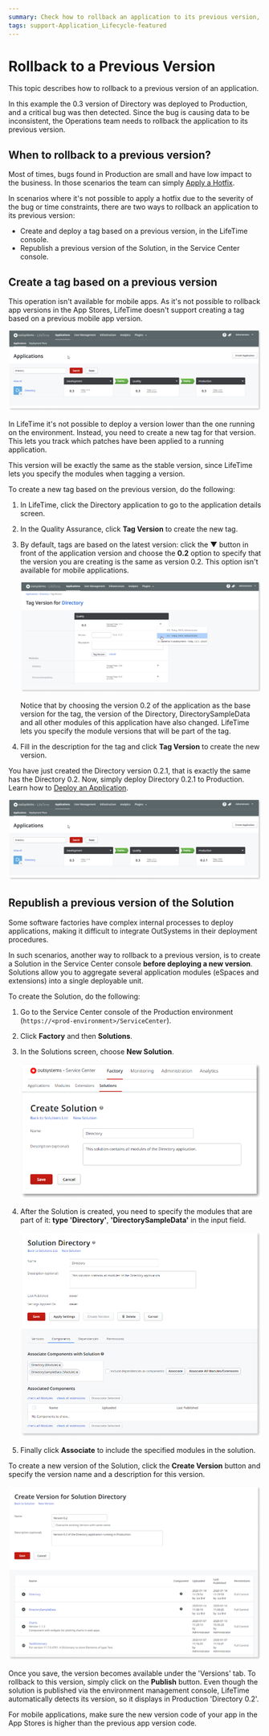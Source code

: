 ```yaml
---
summary: Check how to rollback an application to its previous version, in case a critical bug is detected.
tags: support-Application_Lifecycle-featured
---
```


# Rollback to a Previous Version

This topic describes how to rollback to a previous version of an application.

In this example the 0.3 version of Directory was deployed to Production, and a critical bug was then detected. Since the bug is causing data to be inconsistent, the Operations team needs to rollback the application to its previous version.

## When to rollback to a previous version?

Most of times, bugs found in Production are small and have low impact to the business. In those scenarios the team can simply [Apply a Hotfix](<apply-a-hotfix.md>).

In scenarios where it's not possible to apply a hotfix due to the severity of the bug or time constraints, there are two ways to rollback an application to its previous version:

* Create and deploy a tag based on a previous version, in the LifeTime console.
* Republish a previous version of the Solution, in the Service Center console.

## Create a tag based on a previous version

<div class="info" markdown="1">

This operation isn't available for mobile apps. As it's not possible to rollback app versions in the App Stores, LifeTime doesn't support creating a tag based on a previous mobile app version.

</div>

![](images/rollback-to-a-previous-version-1.png)

In LifeTime it's not possible to deploy a version lower than the one running on the environment. Instead, you need to create a new tag for that version. This lets you track which patches have been applied to a running application.

This version will be exactly the same as the stable version, since LifeTime lets you specify the modules when tagging a version.

To create a new tag based on the previous version, do the following:

1. In LifeTime, click the Directory application to go to the application details screen.

1. In the Quality Assurance, click **Tag Version** to create the new tag.

1. By default, tags are based on the latest version: click the ▼ button in front of the application version and choose the **0.2** option to specify that the version you are creating is the same as version 0.2. This option isn't available for mobile applications.

    ![](images/rollback-to-a-previous-version-2.png)

    Notice that by choosing the version 0.2 of the application as the base version for the tag, the version of the Directory, DirectorySampleData and all other modules of this application have also changed. LifeTime lets you specify the module versions that will be part of the tag.

1. Fill in the description for the tag and click **Tag Version** to create the new version.

You have just created the Directory version 0.2.1, that is exactly the same has the Directory 0.2. Now, simply deploy Directory 0.2.1 to Production. Learn how to [Deploy an Application](<deploy-an-application.md>).

![](images/rollback-to-a-previous-version-3.png)

## Republish a previous version of the Solution

Some software factories have complex internal processes to deploy applications, making it difficult to integrate OutSystems in their deployment procedures.

In such scenarios, another way to rollback to a previous version, is to create a Solution in the Service Center console **before deploying a new version**. Solutions allow you to aggregate several application modules (eSpaces and extensions) into a single deployable unit.

To create the Solution, do the following:

1. Go to the Service Center console of the Production environment (`https://<prod-environment>/ServiceCenter`).

1. Click **Factory** and then **Solutions**.

1. In the Solutions screen, choose **New Solution**.

    ![](images/rollback-to-a-previous-version-4.png)

1. After the Solution is created, you need to specify the modules that are part of it: **type 'Directory'**, **'DirectorySampleData'** in the input field.

    ![](images/rollback-to-a-previous-version-5.png)

1. Finally click **Associate** to include the specified modules in the solution.

To create a new version of the Solution, click the **Create Version** button and specify the version name and a description for this version.

![](images/rollback-to-a-previous-version-6.png)

Once you save, the version becomes available under the 'Versions' tab. To rollback to this version, simply click on the **Publish** button. Even though the solution is published via the environment management console, LifeTime automatically detects its version, so it displays in Production 'Directory 0.2'.

<div class="info" markdown="1">

For mobile applications, make sure the new version code of your app in the App Stores is higher than the previous app version code.

</div>
